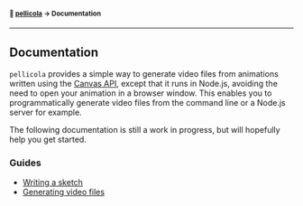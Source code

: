 #### <sup>:movie_camera: [pellicola](../README.md) → Documentation</sup>

---

## Documentation

`pellicola` provides a simple way to generate video files from animations written using the [Canvas API](https://developer.mozilla.org/en-US/docs/Web/API/Canvas_API), except that it runs in Node.js, avoiding the need to open your animation in a browser window. This enables you to programmatically generate video files from the command line or a Node.js server for example.

The following documentation is still a work in progress, but will hopefully help you get started.

### Guides

- [Writing a sketch](./writing-a-sketch.md)
- [Generating video files](./generating-video-files.md)
